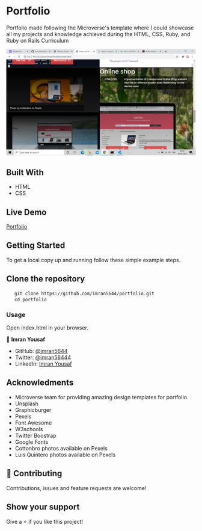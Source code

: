 # Portfolio

Portfolio made following the Microverse's template where I could showcase all my projects and knowledge achieved during the HTML, CSS, Ruby, and Ruby on Rails Curriculum

![screenshot](/assets/images/screenshot.png)

## Built With

- HTML
- CSS

## Live Demo

[Portfolio](https://imran5644.github.io/portfolio/)


## Getting Started

To get a local copy up and running follow these simple example steps.

## Clone the repository

```
   git clone https://github.com/imran5644/portfolio.git
   cd portfolio
```

### Usage

Open index.html in your browser.

👤 **Imran Yousaf**

- GitHub: [@imran5644](https://github.com/imran5644)
- Twitter: [@imran56444](https://twitter.com/imran56444)
- LinkedIn: [Imran Yousaf](https://www.linkedin.com/in/imran-yousaf5644)

## Acknowledments
- Microverse team for providing amazing design templates for portfolio.
- Unsplash
- Graphicburger
- Pexels
- Font Awesome
- W3schools
- Twitter Boostrap
- Google Fonts
- Cottonbro photos available on Pexels
- Luis Quintero photos available on Pexels

## 🤝 Contributing

Contributions, issues and feature requests are welcome!


## Show your support

Give a ⭐️ if you like this project!
